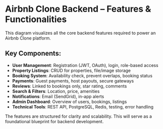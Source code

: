 # Airbnb Clone Backend – Features & Functionalities

This diagram visualizes all the core backend features required to power an Airbnb Clone platform.

## Key Components:

- **User Management**: Registration (JWT, OAuth), login, role-based access
- **Property Listings**: CRUD for properties, file/image storage
- **Booking System**: Availability check, prevent overlaps, booking status
- **Payments**: Guest payments, host payouts, secure gateways
- **Reviews**: Linked to bookings only, star rating, comments
- **Search & Filters**: Location, price, amenities
- **Notifications**: Email (SendGrid), in-app alerts
- **Admin Dashboard**: Overview of users, bookings, listings
- **Technical Tools**: REST API, PostgreSQL, Redis, testing, error handling

The features are structured for clarity and scalability. This will serve as a foundational blueprint for backend development.

